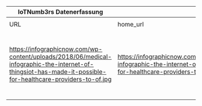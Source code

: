 |IoTNumb3rs Datenerfassung|||||||||||
| ---- | ---- | ---- | ---- | ---- | ---- | ---- | ---- | ---- | ---- | ---- |
||||||||||||
|URL|home_url|filename|device_class|device_count|market_class|market_volume|prognosis_year|publication_year|authorship_class|Dropbox folder|
|https://infographicnow.com/wp-content/uploads/2018/06/medical-infographic-the-internet-of-thingsiot-has-made-it-possible-for-healthcare-providers-to-of.jpg|https://infographicnow.com/educational/science/medical/medical-infographic-the-internet-of-thingsiot-has-made-it-possible-for-healthcare-providers-to-of/|file5_medical-infographic-the-internet-of-thingsiot-has-made-it-possible-for-healthcare-providers-to-of.jpg|||size healthcare|1.73E+11|2020|2018|scientist|marielledemuth/20181123-1500|
